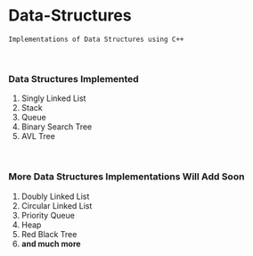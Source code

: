 # Data-Structures
	Implementations of Data Structures using C++
	
<br>

### Data Structures Implemented 

1. Singly Linked List
2. Stack
3. Queue
4. Binary Search Tree
5. AVL Tree

<br>

### More Data Structures Implementations Will Add Soon

1. Doubly Linked List
2. Circular Linked List 
3. Priority Queue
4. Heap
5. Red Black Tree 
6. <strong>and much more</strong> 

